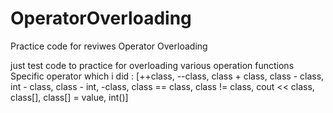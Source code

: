 # OperatorOverloading
Practice code for reviwes Operator Overloading

just test code to practice for overloading various operation functions
Specific operator which i did :
[++class, --class, class + class, class - class, int - class, class - int, -class, class == class, class != class, cout << class, class[], class[] = value, int()]
